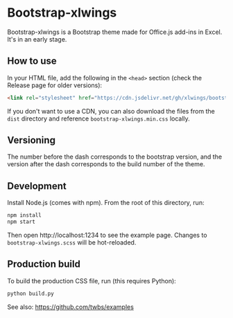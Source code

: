 # Bootstrap-xlwings

Bootstrap-xlwings is a Bootstrap theme made for Office.js add-ins in Excel. It's in an early stage.

## How to use

In your HTML file, add the following in the `<head>` section (check the Release page for older versions):

```html
<link rel="stylesheet" href="https://cdn.jsdelivr.net/gh/xlwings/bootstrap-xlwings@5.2.3-2/dist/bootstrap-xlwings.min.css" integrity="sha384-TZ8CaOSXLBEEL73Aw1vX6a/2YP7QHdiuilF2C8Put8X81F3FzyRgt9ba77CMKAXq" crossorigin="anonymous">
```

If you don't want to use a CDN, you can also download the files from the ``dist`` directory and reference `bootstrap-xlwings.min.css` locally.

## Versioning

The number before the dash corresponds to the bootstrap version, and the version after the dash corresponds to the build number of the theme.

## Development

Install Node.js (comes with npm).
From the root of this directory, run:

```sh
npm install
npm start
```

Then open http://localhost:1234 to see the example page. Changes to `bootstrap-xlwings.scss` will be hot-reloaded.

## Production build

To build the production CSS file, run (this requires Python):

```sh
python build.py
```

See also: https://github.com/twbs/examples
